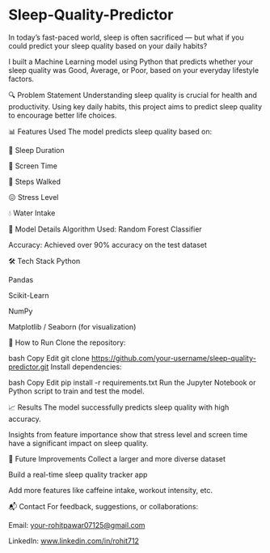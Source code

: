 # Sleep-Quality-Predictor

In today’s fast-paced world, sleep is often sacrificed — but what if you could predict your sleep quality based on your daily habits?

I built a Machine Learning model using Python that predicts whether your sleep quality was Good, Average, or Poor, based on your everyday lifestyle factors.

🔍 Problem Statement
Understanding sleep quality is crucial for health and productivity. Using key daily habits, this project aims to predict sleep quality to encourage better life choices.

📊 Features Used
The model predicts sleep quality based on:

🛌 Sleep Duration

📱 Screen Time

🚶 Steps Walked

😖 Stress Level

💧 Water Intake

🧠 Model Details
Algorithm Used: Random Forest Classifier

Accuracy: Achieved over 90% accuracy on the test dataset

🛠️ Tech Stack
Python

Pandas

Scikit-Learn

NumPy

Matplotlib / Seaborn (for visualization)

🚀 How to Run
Clone the repository:

bash
Copy
Edit
git clone https://github.com/your-username/sleep-quality-predictor.git
Install dependencies:

bash
Copy
Edit
pip install -r requirements.txt
Run the Jupyter Notebook or Python script to train and test the model.

📈 Results
The model successfully predicts sleep quality with high accuracy.

Insights from feature importance show that stress level and screen time have a significant impact on sleep quality.

🌟 Future Improvements
Collect a larger and more diverse dataset

Build a real-time sleep quality tracker app

Add more features like caffeine intake, workout intensity, etc.

📬 Contact
For feedback, suggestions, or collaborations:

Email: your-rohitpawar07125@gmail.com

LinkedIn: www.linkedin.com/in/rohit712

